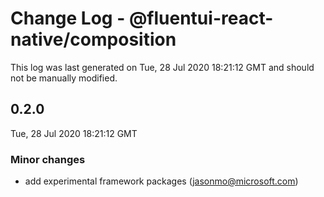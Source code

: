 # Change Log - @fluentui-react-native/composition

This log was last generated on Tue, 28 Jul 2020 18:21:12 GMT and should not be manually modified.

<!-- Start content -->

## 0.2.0

Tue, 28 Jul 2020 18:21:12 GMT

### Minor changes

- add experimental framework packages (jasonmo@microsoft.com)
